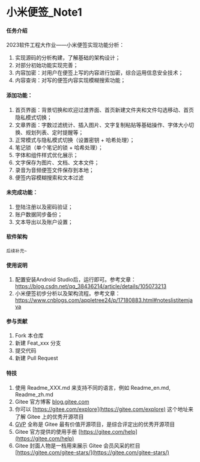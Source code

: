 # 小米便签_Note1

#### 任务介绍
2023软件工程大作业——小米便签实现功能分析：
1. 实现源码的分析构建，了解基础的架构设计；
2. 对部分初始功能实现完善；
3. 内容加密：对用户在便签上写的内容进行加密，综合运用信息安全技术；
4. 内容查询：对写的便签内容实现模糊搜索功能；

#### 添加功能：
1. 首页界面：背景切换和欢迎过渡界面、首页新建文件夹和文件勾选移动、首页隐私模式切换；
2. 文章界面：字数过滤统计、插入图片、文字复制粘贴等基础操作、字体大小切换、规划列表、定时提醒等；
3. 正常模式与隐私模式切换（设置密钥 + 哈希处理）；
4. 笔记锁（单个笔记的锁 + 哈希处理）；
5. 字体和组件样式优化展示；
6. 文字保存为图片、文档、文本文件；
7. 录音为音频便签文件保存到本地；
8. 便签内容模糊搜索和文本过滤

#### 未完成功能：
1. 登陆注册以及密码验证；
2. 账户数据同步备份；
3. 文本导出以及账户设置；

#### 软件架构
    后续补充~

#### 使用说明
1. 配置安装Android Studio后，运行即可。参考文章：https://blog.csdn.net/qq_38436214/article/details/105073213
2. 小米便签初步分析以及架构流程。参考文章：https://www.cnblogs.com/appletree24/p/17180883.html#noteslistitemjava
       
#### 参与贡献

1.  Fork 本仓库
2.  新建 Feat_xxx 分支
3.  提交代码
4.  新建 Pull Request


#### 特技

1.  使用 Readme\_XXX.md 来支持不同的语言，例如 Readme\_en.md, Readme\_zh.md
2.  Gitee 官方博客 [blog.gitee.com](https://blog.gitee.com)
3.  你可以 [https://gitee.com/explore](https://gitee.com/explore) 这个地址来了解 Gitee 上的优秀开源项目
4.  [GVP](https://gitee.com/gvp) 全称是 Gitee 最有价值开源项目，是综合评定出的优秀开源项目
5.  Gitee 官方提供的使用手册 [https://gitee.com/help](https://gitee.com/help)
6.  Gitee 封面人物是一档用来展示 Gitee 会员风采的栏目 [https://gitee.com/gitee-stars/](https://gitee.com/gitee-stars/)
